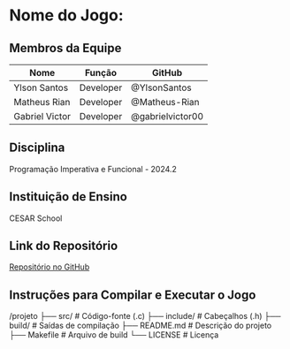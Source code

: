 # Nome do Jogo: 

## Membros da Equipe
| Nome               | Função             | GitHub             |
|--------------------|--------------------|--------------------|
| Ylson Santos       | Developer          | @YlsonSantos       |
| Matheus Rian       | Developer          | @Matheus-Rian      |
| Gabriel Victor     | Developer          | @gabrielvictor00   |

## Disciplina
Programação Imperativa e Funcional - 2024.2

## Instituição de Ensino
CESAR School

## Link do Repositório
[Repositório no GitHub](https://github.com/YlsonSantos/Projeto-C.git)

## Instruções para Compilar e Executar o Jogo


/projeto
├── src/ # Código-fonte (.c)
├── include/ # Cabeçalhos (.h)
├── build/ # Saídas de compilação
├── README.md # Descrição do projeto
├── Makefile # Arquivo de build
└── LICENSE # Licença